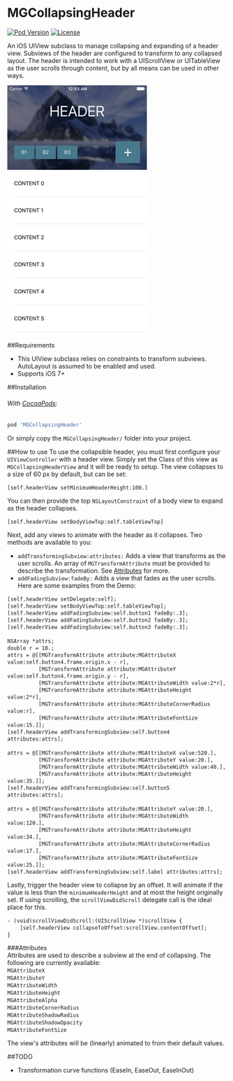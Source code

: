 # MGCollapsingHeader

[![Pod Version](https://img.shields.io/cocoapods/v/MGCollapsingHeader.svg?style=flat-square)](https://cocoapods.org/pods/MGCollapsingHeader)
[![License](https://img.shields.io/badge/license-MIT-red.svg?style=flat-square)](https://opensource.org/licenses/MIT)

An iOS UIView subclass to manage collapsing and expanding of a header view. Subviews of the header are configured to transform to any collapsed layout. The header is intended to work with a UIScrollView or UITableView as the user scrolls through content, but by all means can be used in other ways.

![Demo Gif](Screenshots/demo-anim.gif)

##Requirements
- This UIView subclass relies on constraints to transform subviews. AutoLayout is assumed to be enabled and used.   
- Supports iOS 7+

##Installation
###### With [CocoaPods](https://cocoapods.org/):
```ruby
pod 'MGCollapsingHeader'
```

Or simply copy the `MGCollapsingHeader/` folder into your project.

##How to use
To use the collapsible header, you must first configure your `UIViewController` with a header view. Simply set the Class of this view as `MGCollapsingHeaderView` and it will be ready to setup. The view collapses to a size of 60 px by default, but can be set:
```objc
[self.headerView setMinimumHeaderHeight:100.]
```   
   
You can then provide the top `NSLayoutConstraint` of a body view to expand as the header collapses.  
```objc
[self.headerView setBodyViewTop:self.tableViewTop]
```   
   
Next, add any views to animate with the header as it collapses. Two methods are available to you:   
- `addTransformingSubview:attributes:` Adds a view that transforms as the user scrolls. An array of `MGTransformAttribute` must be provided to describe the transformation. See [Attributes](#attributes) for more.
- `addFadingSubview:fadeBy:` Adds a view that fades as the user scrolls.   
Here are some examples from the Demo:   
```objc
[self.headerView setDelegate:self];
[self.headerView setBodyViewTop:self.tableViewTop];
[self.headerView addFadingSubview:self.button1 fadeBy:.3];
[self.headerView addFadingSubview:self.button2 fadeBy:.3];
[self.headerView addFadingSubview:self.button3 fadeBy:.3];

NSArray *attrs;
double r = 18.;
attrs = @[[MGTransformAttribute attribute:MGAttributeX value:self.button4.frame.origin.x - r],
		  [MGTransformAttribute attribute:MGAttributeY value:self.button4.frame.origin.y - r],
		  [MGTransformAttribute attribute:MGAttributeWidth value:2*r],
		  [MGTransformAttribute attribute:MGAttributeHeight value:2*r],
		  [MGTransformAttribute attribute:MGAttributeCornerRadius value:r],
		  [MGTransformAttribute attribute:MGAttributeFontSize value:15.]];
[self.headerView addTransformingSubview:self.button4 attributes:attrs];

attrs = @[[MGTransformAttribute attribute:MGAttributeX value:520.],
		  [MGTransformAttribute attribute:MGAttributeY value:20.],
		  [MGTransformAttribute attribute:MGAttributeWidth value:40.],
		  [MGTransformAttribute attribute:MGAttributeHeight value:35.]];
[self.headerView addTransformingSubview:self.button5 attributes:attrs];

attrs = @[[MGTransformAttribute attribute:MGAttributeY value:20.],
		  [MGTransformAttribute attribute:MGAttributeWidth value:120.],
		  [MGTransformAttribute attribute:MGAttributeHeight value:34.],
		  [MGTransformAttribute attribute:MGAttributeCornerRadius value:17.],
		  [MGTransformAttribute attribute:MGAttributeFontSize value:25.]];
[self.headerView addTransformingSubview:self.label attributes:attrs];
```   
   
Lastly, trigger the header view to collapse by an offset. It will animate if the value is less than the `minimumHeaderHeight` and at most the height originally set. If using scrolling, the `scrollViewDidScroll` delegate call is the ideal place for this.
```objc
- (void)scrollViewDidScroll:(UIScrollView *)scrollView {
	[self.headerView collapseToOffset:scrollView.contentOffset];
}
```   
   
###Attributes   
Attributes are used to describe a subview at the end of collapsing. The following are currently available:   
`MGAttributeX`  
`MGAttributeY`  
`MGAttributeWidth`  
`MGAttributeHeight`  
`MGAttributeAlpha`  
`MGAttributeCornerRadius`  
`MGAttributeShadowRadius`  
`MGAttributeShadowOpacity`  
`MGAttributeFontSize`  

The view's attributes will be (linearly) animated to from their default values.   

##TODO
- Transformation curve functions (EaseIn, EaseOut, EaseInOut)   
